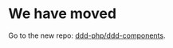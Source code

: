 We have moved
=============

Go to the new repo: [ddd-php/ddd-components](https://github.com/ddd-php/ddd-components).

